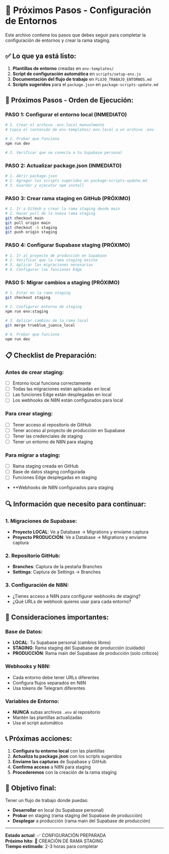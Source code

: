 # 🎯 Próximos Pasos - Configuración de Entornos

Este archivo contiene los pasos que debes seguir para completar la configuración de entornos y crear la rama staging.

## ✅ Lo que ya está listo:

1. **Plantillas de entorno** creadas en `env-templates/`
2. **Script de configuración automática** en `scripts/setup-env.js`
3. **Documentación del flujo de trabajo** en `FLUJO_TRABAJO_ENTORNOS.md`
4. **Scripts sugeridos** para el `package.json` en `package-scripts-update.md`

## 🚀 Próximos Pasos - Orden de Ejecución:

### **PASO 1: Configurar el entorno local (INMEDIATO)**
```bash
# 1. Crear el archivo .env.local manualmente
# Copia el contenido de env-templates/.env.local a un archivo .env

# 2. Probar que funciona
npm run dev

# 3. Verificar que se conecta a tu Supabase personal
```

### **PASO 2: Actualizar package.json (INMEDIATO)**
```bash
# 1. Abrir package.json
# 2. Agregar los scripts sugeridos en package-scripts-update.md
# 3. Guardar y ejecutar npm install
```

### **PASO 3: Crear rama staging en GitHub (PRÓXIMO)**
```bash
# 1. Ir a GitHub y crear la rama staging desde main
# 2. Hacer pull de la nueva rama staging
git checkout main
git pull origin main
git checkout -b staging
git push origin staging
```

### **PASO 4: Configurar Supabase staging (PRÓXIMO)**
```bash
# 1. Ir al proyecto de producción en Supabase
# 2. Verificar que la rama staging existe
# 3. Aplicar las migraciones necesarias
# 4. Configurar las funciones Edge
```

### **PASO 5: Migrar cambios a staging (PRÓXIMO)**
```bash
# 1. Estar en la rama staging
git checkout staging

# 2. Configurar entorno de staging
npm run env:staging

# 3. Aplicar cambios de la rama local
git merge trueblue_juanca_local

# 4. Probar que funciona
npm run dev
```

## 📋 Checklist de Preparación:

### **Antes de crear staging:**
- [ ] Entorno local funciona correctamente
- [ ] Todas las migraciones están aplicadas en local
- [ ] Las funciones Edge están desplegadas en local
- [ ] Los webhooks de N8N están configurados para local

### **Para crear staging:**
- [ ] Tener acceso al repositorio de GitHub
- [ ] Tener acceso al proyecto de producción en Supabase
- [ ] Tener las credenciales de staging
- [ ] Tener un entorno de N8N para staging

### **Para migrar a staging:**
- [ ] Rama staging creada en GitHub
- [ ] Base de datos staging configurada
- [ ] Funciones Edge desplegadas en staging
- **Webhooks de N8N configurados para staging

## 🔍 Información que necesito para continuar:

### **1. Migraciones de Supabase:**
- **Proyecto LOCAL**: Ve a Database → Migrations y envíame captura
- **Proyecto PRODUCCIÓN**: Ve a Database → Migrations y envíame captura

### **2. Repositorio GitHub:**
- **Branches**: Captura de la pestaña Branches
- **Settings**: Captura de Settings → Branches

### **3. Configuración de N8N:**
- ¿Tienes acceso a N8N para configurar webhooks de staging?
- ¿Qué URLs de webhook quieres usar para cada entorno?

## 🚨 Consideraciones importantes:

### **Base de Datos:**
- **LOCAL**: Tu Supabase personal (cambios libres)
- **STAGING**: Rama staging del Supabase de producción (cuidado)
- **PRODUCCIÓN**: Rama main del Supabase de producción (solo críticos)

### **Webhooks y N8N:**
- Cada entorno debe tener URLs diferentes
- Configura flujos separados en N8N
- Usa tokens de Telegram diferentes

### **Variables de Entorno:**
- **NUNCA** subas archivos `.env` al repositorio
- Mantén las plantillas actualizadas
- Usa el script automático

## 📞 Próximas acciones:

1. **Configura tu entorno local** con las plantillas
2. **Actualiza tu package.json** con los scripts sugeridos
3. **Envíame las capturas** de Supabase y GitHub
4. **Confirma acceso** a N8N para staging
5. **Procederemos** con la creación de la rama staging

## 🎯 Objetivo final:

Tener un flujo de trabajo donde puedas:
- **Desarrollar** en local (tu Supabase personal)
- **Probar** en staging (rama staging del Supabase de producción)
- **Desplegar** a producción (rama main del Supabase de producción)

---
**Estado actual**: ✅ CONFIGURACIÓN PREPARADA  
**Próximo hito**: 🚀 CREACIÓN DE RAMA STAGING  
**Tiempo estimado**: 2-3 horas para completar
